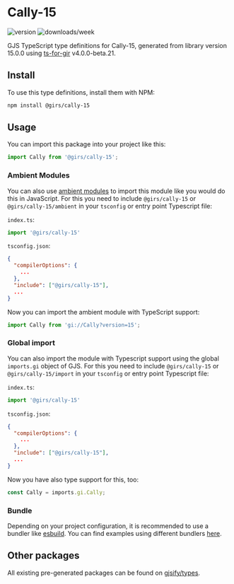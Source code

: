 
# Cally-15

![version](https://img.shields.io/npm/v/@girs/cally-15)
![downloads/week](https://img.shields.io/npm/dw/@girs/cally-15)


GJS TypeScript type definitions for Cally-15, generated from library version 15.0.0 using [ts-for-gir](https://github.com/gjsify/ts-for-gir) v4.0.0-beta.21.


## Install

To use this type definitions, install them with NPM:
```bash
npm install @girs/cally-15
```

## Usage

You can import this package into your project like this:
```ts
import Cally from '@girs/cally-15';
```

### Ambient Modules

You can also use [ambient modules](https://github.com/gjsify/ts-for-gir/tree/main/packages/cli#ambient-modules) to import this module like you would do this in JavaScript.
For this you need to include `@girs/cally-15` or `@girs/cally-15/ambient` in your `tsconfig` or entry point Typescript file:

`index.ts`:
```ts
import '@girs/cally-15'
```

`tsconfig.json`:
```json
{
  "compilerOptions": {
    ...
  },
  "include": ["@girs/cally-15"],
  ...
}
```

Now you can import the ambient module with TypeScript support: 

```ts
import Cally from 'gi://Cally?version=15';
```

### Global import

You can also import the module with Typescript support using the global `imports.gi` object of GJS.
For this you need to include `@girs/cally-15` or `@girs/cally-15/import` in your `tsconfig` or entry point Typescript file:

`index.ts`:
```ts
import '@girs/cally-15'
```

`tsconfig.json`:
```json
{
  "compilerOptions": {
    ...
  },
  "include": ["@girs/cally-15"],
  ...
}
```

Now you have also type support for this, too:

```ts
const Cally = imports.gi.Cally;
```

### Bundle

Depending on your project configuration, it is recommended to use a bundler like [esbuild](https://esbuild.github.io/). You can find examples using different bundlers [here](https://github.com/gjsify/ts-for-gir/tree/main/examples).

## Other packages

All existing pre-generated packages can be found on [gjsify/types](https://github.com/gjsify/types).

